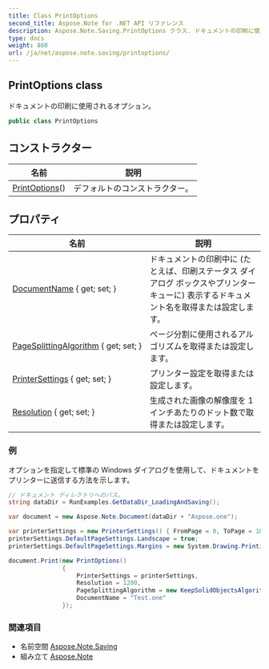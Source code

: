 ```yaml
---
title: Class PrintOptions
second_title: Aspose.Note for .NET API リファレンス
description: Aspose.Note.Saving.PrintOptions クラス. ドキュメントの印刷に使用されるオプション
type: docs
weight: 860
url: /ja/net/aspose.note.saving/printoptions/
---
```

## PrintOptions class

ドキュメントの印刷に使用されるオプション。

```csharp
public class PrintOptions
```

## コンストラクター

| 名前 | 説明 |
| --- | --- |
| [PrintOptions](printoptions/)() | デフォルトのコンストラクター。 |

## プロパティ

| 名前 | 説明 |
| --- | --- |
| [DocumentName](../../aspose.note.saving/printoptions/documentname/) { get; set; } | ドキュメントの印刷中に (たとえば、印刷ステータス ダイアログ ボックスやプリンター キューに) 表示するドキュメント名を取得または設定します。 |
| [PageSplittingAlgorithm](../../aspose.note.saving/printoptions/pagesplittingalgorithm/) { get; set; } | ページ分割に使用されるアルゴリズムを取得または設定します。 |
| [PrinterSettings](../../aspose.note.saving/printoptions/printersettings/) { get; set; } | プリンター設定を取得または設定します。 |
| [Resolution](../../aspose.note.saving/printoptions/resolution/) { get; set; } | 生成された画像の解像度を 1 インチあたりのドット数で取得または設定します。 |

### 例

オプションを指定して標準の Windows ダイアログを使用して、ドキュメントをプリンターに送信する方法を示します。

```csharp
// ドキュメント ディレクトリへのパス。
string dataDir = RunExamples.GetDataDir_LoadingAndSaving();

var document = new Aspose.Note.Document(dataDir + "Aspose.one");

var printerSettings = new PrinterSettings() { FromPage = 0, ToPage = 10 };
printerSettings.DefaultPageSettings.Landscape = true;
printerSettings.DefaultPageSettings.Margins = new System.Drawing.Printing.Margins(50, 50, 150, 50);

document.Print(new PrintOptions()
               {
                   PrinterSettings = printerSettings,
                   Resolution = 1200,
                   PageSplittingAlgorithm = new KeepSolidObjectsAlgorithm(),
                   DocumentName = "Test.one"
               });
```

### 関連項目

* 名前空間 [Aspose.Note.Saving](../../aspose.note.saving/)
* 組み立て [Aspose.Note](../../)


